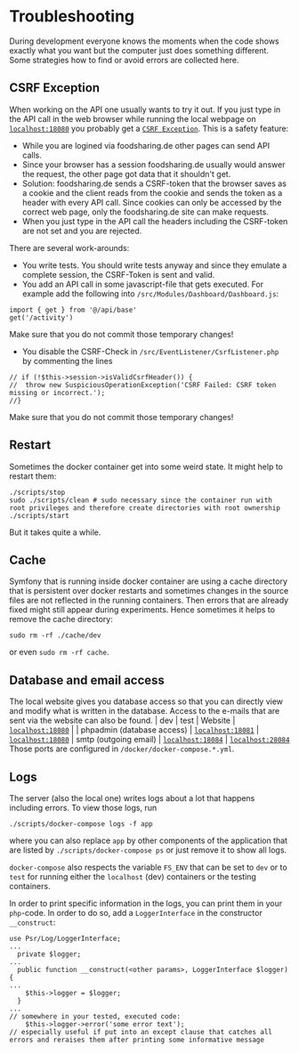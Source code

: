 # Troubleshooting

During development everyone knows the moments when the code shows exactly what you want but the computer just does something different.
Some strategies how to find or avoid errors are collected here.

## CSRF Exception

When working on the API one usually wants to try it out.
If you just type in the API call in the web browser while running the local webpage on [`localhost:18080`](setting-things-up.md) you probably get a [`CSRF Exception`](https://de.wikipedia.org/wiki/Cross-Site-Request-Forgery).
This is a safety feature:
- While you are logined via foodsharing.de other pages can send API calls.
- Since your browser has a session foodsharing.de usually would answer the request, the other page got data that it shouldn't get.
- Solution: foodsharing.de sends a CSRF-token that the browser saves as a cookie and the client reads from the cookie and sends the token as a header with every API call. Since cookies can only be accessed by the correct web page, only the foodsharing.de site can make requests.
- When you just type in the API call the headers including the CSRF-token are not set and you are rejected.

There are several work-arounds:
- You write tests. You should write tests anyway and since they emulate a complete session, the CSRF-Token is sent and valid.
- You add an API call in some javascript-file that gets executed. For example add the following into `/src/Modules/Dashboard/Dashboard.js`:
```
import { get } from '@/api/base'
get('/activity')
```
Make sure that you do not commit those temporary changes!
- You disable the CSRF-Check in `/src/EventListener/CsrfListener.php` by commenting the lines
```
// if (!$this->session->isValidCsrfHeader()) {
//  throw new SuspiciousOperationException('CSRF Failed: CSRF token missing or incorrect.');
//}
```
Make sure that you do not commit those temporary changes!

## Restart

Sometimes the docker container get into some weird state. It might help to restart them:
```
./scripts/stop
sudo ./scripts/clean # sudo necessary since the container run with root privileges and therefore create directories with root ownership
./scripts/start
```
But it takes quite a while.

## Cache

Symfony that is running inside docker container are using a cache directory that is persistent over docker restarts and sometimes changes in the source files are not reflected in the running containers.
Then errors that are already fixed might still appear during experiments.
Hence sometimes it helps to remove the cache directory:
```
sudo rm -rf ./cache/dev
```
or even `sudo rm -rf cache`.

## Database and email access

The local website gives you database access so that you can directly view and modify what is written in the database.
Access to the e-mails that are sent via the website can also be found.
| dev | test |
Website | [`localhost:18080`](localhost:18080) | |
phpadmin (database access) | [`localhost:18081`](localhost:18081) | [`localhost:18080`](localhost:28081) |
smtp (outgoing email) | [`localhost:18084`](localhost:18084) | [`localhost:28084`](localhost:28084)
Those ports are configured in `/docker/docker-compose.*.yml`.

## Logs

The server (also the local one) writes logs about a lot that happens including errors. To view those logs, run
```
./scripts/docker-compose logs -f app
```
where you can also replace `app` by other components of the application that are listed by `./scripts/docker-compose ps` or just remove it to show all logs.

`docker-compose` also respects the variable `FS_ENV` that can be set to `dev` or to `test` for running either the `localhost` (dev) containers or the testing containers.

In order to print specific information in the logs, you can print them in your `php`-code.
In order to do so, add a `LoggerInterface` in the constructor `__construct`:
```
use Psr/Log/LoggerInterface;
...
  private $logger;
...
  public function __construct(<other params>, LoggerInterface $logger) {
...
    $this->logger = $logger;
  }
...
// somewhere in your tested, executed code:
    $this->logger->error('some error text');
// especially useful if put into an except clause that catches all errors and reraises them after printing some informative message
```
